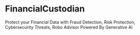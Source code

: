 # FinancialCustodian
Protect your Financial Data with Fraud Detection, Risk Protection, Cybersecurity Threats, Robo Advisor Powered By Generative AI
